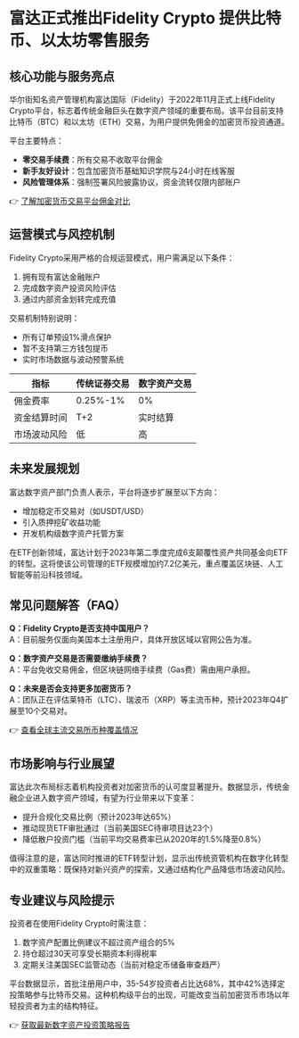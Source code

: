 # 富达正式推出Fidelity Crypto 提供比特币、以太坊零售服务

## 核心功能与服务亮点

华尔街知名资产管理机构富达国际（Fidelity）于2022年11月正式上线Fidelity Crypto平台，标志着传统金融巨头在数字资产领域的重要布局。该平台目前支持比特币（BTC）和以太坊（ETH）交易，为用户提供免佣金的加密货币投资通道。

平台主要特点：
- **零交易手续费**：所有交易不收取平台佣金
- **新手友好设计**：包含加密货币基础知识学院与24小时在线客服
- **风险管理体系**：强制签署风险披露协议，资金流转仅限内部账户

👉 [了解加密货币交易平台佣金对比](https://bit.ly/okx_welcome)

## 运营模式与风控机制

Fidelity Crypto采用严格的合规运营模式，用户需满足以下条件：
1. 拥有现有富达金融账户
2. 完成数字资产投资风险评估
3. 通过内部资金划转完成充值

交易机制特别说明：
- 所有订单预设1%滑点保护
- 暂不支持第三方钱包提币
- 实时市场数据与波动预警系统

| 指标          | 传统证券交易 | 数字资产交易 |
|---------------|--------------|--------------|
| 佣金费率      | 0.25%-1%     | 0%           |
| 资金结算时间  | T+2          | 实时结算     |
| 市场波动风险  | 低           | 高           |

## 未来发展规划

富达数字资产部门负责人表示，平台将逐步扩展至以下方向：
- 增加稳定币交易对（如USDT/USD）
- 引入质押挖矿收益功能
- 开发机构级数字资产托管方案

在ETF创新领域，富达计划于2023年第二季度完成6支颠覆性资产共同基金向ETF的转型。这将使该公司管理的ETF规模增加约7.2亿美元，重点覆盖区块链、人工智能等前沿科技领域。

## 常见问题解答（FAQ）

**Q：Fidelity Crypto是否支持中国用户？**  
A：目前服务仅面向美国本土注册用户，具体开放区域以官网公告为准。

**Q：数字资产交易是否需要缴纳手续费？**  
A：平台免收交易佣金，但区块链网络手续费（Gas费）需由用户承担。

**Q：未来是否会支持更多加密货币？**  
A：团队正在评估莱特币（LTC）、瑞波币（XRP）等主流币种，预计2023年Q4扩展至10个交易对。

👉 [查看全球主流交易所币种覆盖情况](https://bit.ly/okx_welcome)

## 市场影响与行业展望

富达此次布局标志着机构投资者对加密货币的认可度显著提升。数据显示，传统金融企业进入数字资产领域，有望为行业带来以下变革：
- 提升合规化交易比例（预计2023年达65%）
- 推动现货ETF审批通过（当前美国SEC待审项目达23个）
- 降低散户投资门槛（当前平均交易费率已从2020年的1.5%降至0.8%）

值得注意的是，富达同时推进的ETF转型计划，显示出传统资管机构在数字化转型中的双重策略：既保持对新兴资产的探索，又通过结构化产品降低市场波动风险。

## 专业建议与风险提示

投资者在使用Fidelity Crypto时需注意：
1. 数字资产配置比例建议不超过资产组合的5%
2. 持仓超过30天可享受长期资本利得税率
3. 定期关注美国SEC监管动态（当前对稳定币储备审查趋严）

平台数据显示，首批注册用户中，35-54岁投资者占比达68%，其中42%选择定投策略参与比特币交易。这种机构级平台的出现，可能改变当前加密货币市场以年轻投资者为主的结构特征。

👉 [获取最新数字资产投资策略报告](https://bit.ly/okx_welcome)